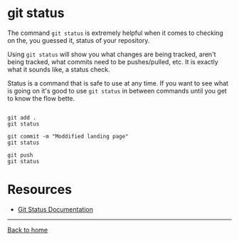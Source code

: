 # git status

The command `git status` is extremely helpful when it comes to checking on the, you guessed it, status of your repository.

Using `git status` will show you what changes are being tracked, aren't being tracked, what commits need to be pushes/pulled, etc.
It is exactly what it sounds like, a status check.

Status is a command that is safe to use at any time.
If you want to see what is going on it's good to use `git status` in between commands until you get to know the flow bette.

```

git add .
git status

git commit -m "Moddified landing page"
git status

git push 
git status
```

# Resources

- [Git Status Documentation](https://git-scm.com/docs/git-status)

---

[Back to home](../README.md)